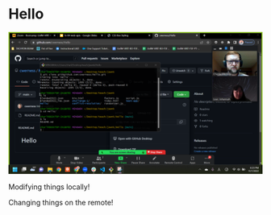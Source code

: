 # Hello

![This is alt text for the image](assets/screengrab.png)

Modifying things locally!

Changing things on the remote!
